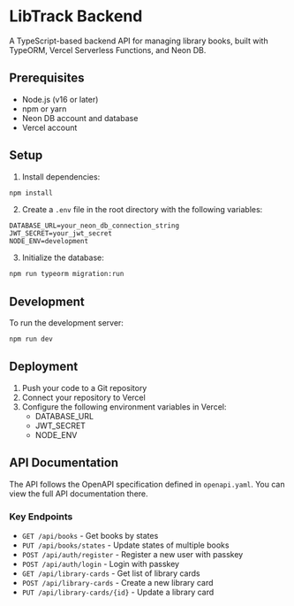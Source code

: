 # LibTrack Backend

A TypeScript-based backend API for managing library books, built with TypeORM, Vercel Serverless Functions, and Neon DB.

## Prerequisites

- Node.js (v16 or later)
- npm or yarn
- Neon DB account and database
- Vercel account

## Setup

1. Install dependencies:
```bash
npm install
```

2. Create a `.env` file in the root directory with the following variables:
```
DATABASE_URL=your_neon_db_connection_string
JWT_SECRET=your_jwt_secret
NODE_ENV=development
```

3. Initialize the database:
```bash
npm run typeorm migration:run
```

## Development

To run the development server:
```bash
npm run dev
```

## Deployment

1. Push your code to a Git repository
2. Connect your repository to Vercel
3. Configure the following environment variables in Vercel:
   - DATABASE_URL
   - JWT_SECRET
   - NODE_ENV

## API Documentation

The API follows the OpenAPI specification defined in `openapi.yaml`. You can view the full API documentation there.

### Key Endpoints

- `GET /api/books` - Get books by states
- `PUT /api/books/states` - Update states of multiple books
- `POST /api/auth/register` - Register a new user with passkey
- `POST /api/auth/login` - Login with passkey
- `GET /api/library-cards` - Get list of library cards
- `POST /api/library-cards` - Create a new library card
- `PUT /api/library-cards/{id}` - Update a library card 
